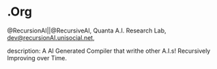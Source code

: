 # .Org
@RecursionAI||@RecursiveAI, Quanta A.I. Research Lab, dev@recursionAI.unisocial.net,

description: A AI Generated Compiler that writhe other A.I.s! Recursively Improving over Time.
